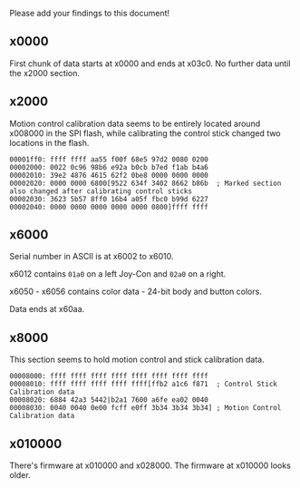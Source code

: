 Please add your findings to this document!

## x0000

First chunk of data starts at x0000 and ends at x03c0. No further data until the x2000 section.

## x2000

Motion control calibration data seems to be entirely located around x008000 in the SPI flash, while calibrating the control stick changed two locations in the flash.

```
00001ff0: ffff ffff aa55 f00f 68e5 97d2 0080 0200
00002000: 0022 0c96 98b6 e92a b0cb b7ed f1ab b4a6
00002010: 39e2 4876 4615 62f2 0be8 0000 0000 0000
00002020: 0000 0000 6800[9522 634f 3402 8662 b86b  ; Marked section also changed after calibrating control sticks
00002030: 3623 5b57 8ff0 16b4 a05f fbc0 b99d 6227
00002040: 0000 0000 0000 0000 0000 0800]ffff ffff
```

## x6000

Serial number in ASCII is at x6002 to x6010.

x6012 contains `01a0` on a left Joy-Con and `02a0` on a right.

x6050 - x6056 contains color data - 24-bit body and button colors.

Data ends at x60aa.

## x8000

This section seems to hold motion control and stick calibration data.

```
00008000: ffff ffff ffff ffff ffff ffff ffff ffff
00008010: ffff ffff ffff ffff ffff[ffb2 a1c6 f871  ; Control Stick Calibration data
00008020: 6884 42a3 5442|b2a1 7600 a6fe ea02 0040
00008030: 0040 0040 0e00 fcff e0ff 3b34 3b34 3b34] ; Motion Control Calibration data
```

## x010000

There's firmware at x010000 and x028000. The firmware at x010000 looks older.

